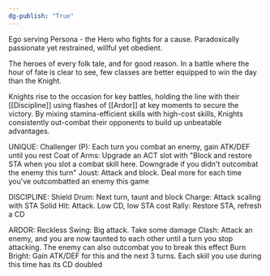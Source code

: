 ```yaml
---
dg-publish: "True"
---
```


Ego serving Persona - the Hero who fights for a cause. Paradoxically passionate yet restrained, willful yet obedient.

The heroes of every folk tale, and for good reason. In a battle where the hour of fate is clear to see, few classes are better equipped to win the day than the Knight.

Knights rise to the occasion for key battles, holding the line with their [[Discipline]] using flashes of [[Ardor]] at key moments to secure the victory. By mixing stamina-efficient skills with high-cost skills, Knights consistently out-combat their opponents to build up unbeatable advantages.

UNIQUE:
Challenger (P): Each turn you combat an enemy, gain ATK/DEF until you rest
Coat of Arms: Upgrade an ACT slot with "Block and restore STA when you slot a combat skill here. Downgrade if you didn't outcombat the enemy this turn"
Joust: Attack and block. Deal more for each time you've outcombatted an enemy this game

DISCIPLINE:
Shield Drum: Next turn, taunt and block
Charge: Attack scaling with STA
Solid Hit: Attack. Low CD, low STA cost
Rally: Restore STA, refresh a CD

ARDOR:
Reckless Swing: Big attack. Take some damage
Clash: Attack an enemy, and you are now taunted to each other until a turn you stop attacking. The enemy can also outcombat you to break this effect
Burn Bright: Gain ATK/DEF for this and the next 3 turns. Each skill you use during this time has its CD doubled